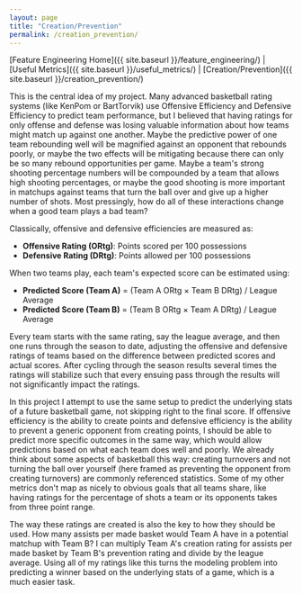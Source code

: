 ```yaml
---
layout: page
title: "Creation/Prevention"
permalink: /creation_prevention/
---
```



[Feature Engineering Home]({{ site.baseurl }}/feature_engineering/) | [Useful Metrics]({{ site.baseurl }}/useful_metrics/) | [Creation/Prevention]({{ site.baseurl }}/creation_prevention/)

This is the central idea of my project. Many advanced basketball rating systems (like KenPom or BartTorvik) use Offensive Efficiency and Defensive Efficiency to predict team performance, but I believed that having ratings for only offense and defense was losing valuable information about how teams might match up against one another. Maybe the predictive power of one team rebounding well will be magnified against an opponent that rebounds poorly, or maybe the two effects will be mitigating because there can only be so many rebound opportunities per game. Maybe a team's strong shooting percentage numbers will be compounded by a team that allows high shooting percentages, or maybe the good shooting is more important in matchups against teams that turn the ball over and give up a higher number of shots. Most pressingly, how do all of these interactions change when a good team plays a bad team?

Classically, offensive and defensive efficiencies are measured as:

- **Offensive Rating (ORtg)**: Points scored per 100 possessions  
- **Defensive Rating (DRtg)**: Points allowed per 100 possessions  

When two teams play, each team's expected score can be estimated using:

- **Predicted Score (Team A)** = (Team A ORtg × Team B DRtg) / League Average
- **Predicted Score (Team B)** = (Team B ORtg × Team A DRtg) / League Average

Every team starts with the same rating, say the league average, and then one runs through the season to date, adjusting the offensive and defensive ratings of teams based on the difference between predicted scores and actual scores. After cycling through the season results several times the ratings will stabilize such that every ensuing pass through the results will not significantly impact the ratings.

In this project I attempt to use the same setup to predict the underlying stats of a future basketball game, not skipping right to the final score. If offensive efficiency is the ability to create points and defensive efficiency is the ability to prevent a generic opponent from creating points, I should be able to predict more specific outcomes in the same way, which would allow predictions based on what each team does well and poorly. We already think about some aspects of basketball this way: creating turnovers and not turning the ball over yourself (here framed as preventing the opponent from creating turnovers) are commonly referenced statistics. Some of my other metrics don't map as nicely to obvious goals that all teams share, like having ratings for the percentage of shots a team or its opponents takes from three point range.

The way these ratings are created is also the key to how they should be used. How many assists per made basket would Team A have in a potential matchup with Team B? I can multiply Team A's creation rating for assists per made basket by Team B's prevention rating and divide by the league average. Using all of my ratings like this turns the modeling problem into predicting a winner based on the underlying stats of a game, which is a much easier task.




